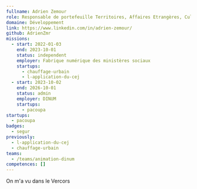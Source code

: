 ```yaml
---
fullname: Adrien Zemour
role: Responsable de portefeuille Territoires, Affaires Etrangères, Culture et Transition Ecologique (à compter de 2025)
domaine: Développement
link: https://www.linkedin.com/in/adrien-zemour/
github: AdrienZmr
missions:
  - start: 2022-01-03
    end: 2023-10-01
    status: independent
    employer: Fabrique numérique des ministères sociaux
    startups:
      - chauffage-urbain
      - l-application-du-cej
  - start: 2023-10-02
    end: 2026-10-01
    status: admin
    employer: DINUM
    startups:
      - pacoupa
startups:
  - pacoupa
badges:
  - segur
previously:
  - l-application-du-cej
  - chauffage-urbain
teams:
  - /teams/animation-dinum
competences: []
---
```

On m'a vu dans le Vercors